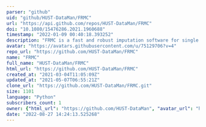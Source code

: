 ```yaml
---
parser: "github"
uid: "github/HUST-DataMan/FRMC"
url: "https://api.github.com/repos/HUST-DataMan/FRMC"
doi: "10.1080/15476286.2021.1960688"
timestamp: "2022-01-09 00:40:18.393252"
description: "FRMC is a fast and robust imputation software for single cell RNA-Seq data."
avatar: "https://avatars.githubusercontent.com/u/75129706?v=4"
repo_url: "https://github.com/HUST-DataMan/FRMC"
name: "FRMC"
full_name: "HUST-DataMan/FRMC"
html_url: "https://github.com/HUST-DataMan/FRMC"
created_at: "2021-03-04T11:05:09Z"
updated_at: "2021-05-07T06:55:21Z"
clone_url: "https://github.com/HUST-DataMan/FRMC.git"
size: 1101
language: "Python"
subscribers_count: 1
owner: {"html_url": "https://github.com/HUST-DataMan", "avatar_url": "https://avatars.githubusercontent.com/u/75129706?v=4", "login": "HUST-DataMan", "type": "User"}
date: "2022-08-27 14:24:13.525268"
---
```

